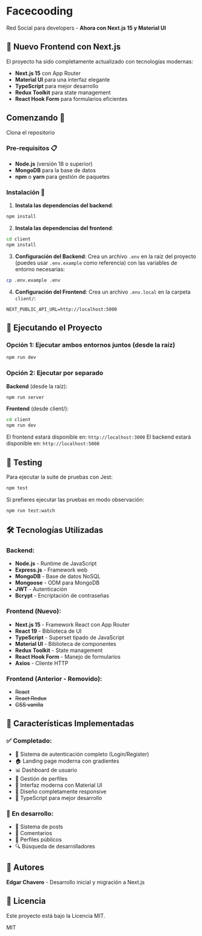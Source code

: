 # Facecooding

Red Social para developers - **Ahora con Next.js 15 y Material UI**

## 🚀 Nuevo Frontend con Next.js

El proyecto ha sido completamente actualizado con tecnologías modernas:
- **Next.js 15** con App Router
- **Material UI** para una interfaz elegante
- **TypeScript** para mejor desarrollo
- **Redux Toolkit** para state management
- **React Hook Form** para formularios eficientes

## Comenzando 🚀

Clona el repositorio

### Pre-requisitos 📋

- **Node.js** (versión 18 o superior)
- **MongoDB** para la base de datos
- **npm** o **yarn** para gestión de paquetes

### Instalación 🔧

1. **Instala las dependencias del backend**:
```bash
npm install
```

2. **Instala las dependencias del frontend**:
```bash
cd client
npm install
```

3. **Configuración del Backend**:
Crea un archivo `.env` en la raíz del proyecto (puedes usar `.env.example` como referencia) con las variables de entorno necesarias:
```bash
cp .env.example .env
```

4. **Configuración del Frontend**:
Crea un archivo `.env.local` en la carpeta `client/`:
```
NEXT_PUBLIC_API_URL=http://localhost:5000
```

## 🚀 Ejecutando el Proyecto

### Opción 1: Ejecutar ambos entornos juntos (desde la raíz)
```bash
npm run dev
```

### Opción 2: Ejecutar por separado

**Backend** (desde la raíz):
```bash
npm run server
```

**Frontend** (desde client/):
```bash
cd client
npm run dev
```

El frontend estará disponible en: `http://localhost:3000`
El backend estará disponible en: `http://localhost:5000`

## 🧪 Testing

Para ejecutar la suite de pruebas con Jest:

```bash
npm test
```

Si prefieres ejecutar las pruebas en modo observación:

```bash
npm run test:watch
```

## 🛠️ Tecnologías Utilizadas

### Backend:
- **Node.js** - Runtime de JavaScript
- **Express.js** - Framework web
- **MongoDB** - Base de datos NoSQL
- **Mongoose** - ODM para MongoDB
- **JWT** - Autenticación
- **Bcrypt** - Encriptación de contraseñas

### Frontend (Nuevo):
- **Next.js 15** - Framework React con App Router
- **React 19** - Biblioteca de UI
- **TypeScript** - Superset tipado de JavaScript
- **Material UI** - Biblioteca de componentes
- **Redux Toolkit** - State management
- **React Hook Form** - Manejo de formularios
- **Axios** - Cliente HTTP

### Frontend (Anterior - Removido):
- ~~React~~
- ~~React Redux~~
- ~~CSS vanilla~~

## 📱 Características Implementadas

### ✅ Completado:
- 🔐 Sistema de autenticación completo (Login/Register)
- 🏠 Landing page moderna con gradientes
- 📊 Dashboard de usuario
- 👤 Gestión de perfiles
- 🎨 Interfaz moderna con Material UI
- 📱 Diseño completamente responsive
- 🔧 TypeScript para mejor desarrollo

### 🚧 En desarrollo:
- 📝 Sistema de posts
- 💬 Comentarios
- 👥 Perfiles públicos
- 🔍 Búsqueda de desarrolladores

## 👥 Autores

**Edgar Chavero** - Desarrollo inicial y migración a Next.js

## 📄 Licencia

Este proyecto está bajo la Licencia MIT.

MIT





